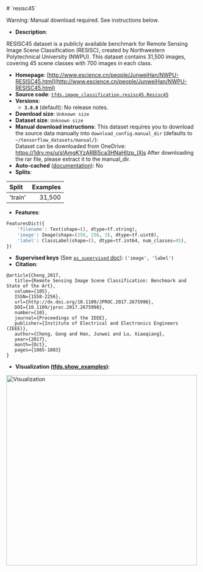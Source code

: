 <div itemscope itemtype="http://schema.org/Dataset">
  <div itemscope itemprop="includedInDataCatalog" itemtype="http://schema.org/DataCatalog">
    <meta itemprop="name" content="TensorFlow Datasets" />
  </div>
  <meta itemprop="name" content="resisc45" />
  <meta itemprop="description" content="RESISC45 dataset is a publicly available benchmark for Remote Sensing Image&#10;Scene Classification (RESISC), created by Northwestern Polytechnical University&#10;(NWPU). This dataset contains 31,500 images, covering 45 scene classes with 700&#10;images in each class.&#10;&#10;To use this dataset:&#10;&#10;```python&#10;import tensorflow_datasets as tfds&#10;&#10;ds = tfds.load(&#x27;resisc45&#x27;, split=&#x27;train&#x27;)&#10;for ex in ds.take(4):&#10;  print(ex)&#10;```&#10;&#10;See [the guide](https://www.tensorflow.org/datasets/overview) for more&#10;informations on [tensorflow_datasets](https://www.tensorflow.org/datasets).&#10;&#10;" />
  <meta itemprop="url" content="https://www.tensorflow.org/datasets/catalog/resisc45" />
  <meta itemprop="sameAs" content="http://www.escience.cn/people/JunweiHan/NWPU-RESISC45.html" />
  <meta itemprop="citation" content="@article{Cheng_2017,&#10;   title={Remote Sensing Image Scene Classification: Benchmark and State of the Art},&#10;   volume={105},&#10;   ISSN={1558-2256},&#10;   url={http://dx.doi.org/10.1109/JPROC.2017.2675998},&#10;   DOI={10.1109/jproc.2017.2675998},&#10;   number={10},&#10;   journal={Proceedings of the IEEE},&#10;   publisher={Institute of Electrical and Electronics Engineers (IEEE)},&#10;   author={Cheng, Gong and Han, Junwei and Lu, Xiaoqiang},&#10;   year={2017},&#10;   month={Oct},&#10;   pages={1865-1883}&#10;}" />
</div>
# `resisc45`

Warning: Manual download required. See instructions below.

*   **Description**:

RESISC45 dataset is a publicly available benchmark for Remote Sensing Image
Scene Classification (RESISC), created by Northwestern Polytechnical University
(NWPU). This dataset contains 31,500 images, covering 45 scene classes with 700
images in each class.

*   **Homepage**:
    [http://www.escience.cn/people/JunweiHan/NWPU-RESISC45.html](http://www.escience.cn/people/JunweiHan/NWPU-RESISC45.html)
*   **Source code**:
    [`tfds.image_classification.resisc45.Resisc45`](https://github.com/tensorflow/datasets/tree/master/tensorflow_datasets/image_classification/resisc45.py)
*   **Versions**:
    *   **`3.0.0`** (default): No release notes.
*   **Download size**: `Unknown size`
*   **Dataset size**: `Unknown size`
*   **Manual download instructions**: This dataset requires you to download the
    source data manually into `download_config.manual_dir`
    (defaults to `~/tensorflow_datasets/manual/`):<br/>
    Dataset can be downloaded from OneDrive:
    https://1drv.ms/u/s!AmgKYzARBl5ca3HNaHIlzp_IXjs
    After downloading the rar file, please extract it to the manual_dir.
*   **Auto-cached**
    ([documentation](https://www.tensorflow.org/datasets/performances#auto-caching)):
    No
*   **Splits**:

Split   | Examples
:------ | -------:
'train' | 31,500

*   **Features**:

```python
FeaturesDict({
    'filename': Text(shape=(), dtype=tf.string),
    'image': Image(shape=(256, 256, 3), dtype=tf.uint8),
    'label': ClassLabel(shape=(), dtype=tf.int64, num_classes=45),
})
```
*   **Supervised keys** (See
    [`as_supervised` doc](https://www.tensorflow.org/datasets/api_docs/python/tfds/load#args)):
    `('image', 'label')`
*   **Citation**:

```
@article{Cheng_2017,
   title={Remote Sensing Image Scene Classification: Benchmark and State of the Art},
   volume={105},
   ISSN={1558-2256},
   url={http://dx.doi.org/10.1109/JPROC.2017.2675998},
   DOI={10.1109/jproc.2017.2675998},
   number={10},
   journal={Proceedings of the IEEE},
   publisher={Institute of Electrical and Electronics Engineers (IEEE)},
   author={Cheng, Gong and Han, Junwei and Lu, Xiaoqiang},
   year={2017},
   month={Oct},
   pages={1865-1883}
}
```

*   **Visualization
    ([tfds.show_examples](https://www.tensorflow.org/datasets/api_docs/python/tfds/visualization/show_examples))**:

<img src="https://storage.googleapis.com/tfds-data/visualization/resisc45-3.0.0.png" alt="Visualization" width="500px">
